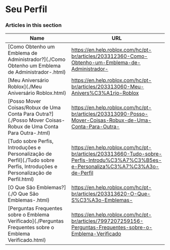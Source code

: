 # Seu Perfil  
### Articles in this section
Name|URL
-|-
[Como Obtenho um Emblema de Administrador?](./Como Obtenho um Emblema de Administrador-.html) |https://en.help.roblox.com/hc/pt-br/articles/203312360-Como-Obtenho-um-Emblema-de-Administrador-
[Meu Aniversário Roblox](./Meu Aniversário Roblox.html) |https://en.help.roblox.com/hc/pt-br/articles/203313060-Meu-Anivers%C3%A1rio-Roblox
[Posso Mover Coisas/Robux de Uma Conta Para Outra?](./Posso Mover Coisas-Robux de Uma Conta Para Outra-.html) |https://en.help.roblox.com/hc/pt-br/articles/203313090-Posso-Mover-Coisas-Robux-de-Uma-Conta-Para-Outra-
[Tudo sobre Perfis, Introduções e Personalização de Perfil](./Tudo sobre Perfis, Introduções e Personalização de Perfil.html) |https://en.help.roblox.com/hc/pt-br/articles/203313660-Tudo-sobre-Perfis-Introdu%C3%A7%C3%B5es-e-Personaliza%C3%A7%C3%A3o-de-Perfil
[O Que São Emblemas?](./O Que São Emblemas-.html) |https://en.help.roblox.com/hc/pt-br/articles/203313620-O-Que-S%C3%A3o-Emblemas-
[Perguntas Frequentes sobre o Emblema Verificado](./Perguntas Frequentes sobre o Emblema Verificado.html) |https://en.help.roblox.com/hc/pt-br/articles/7997207259156-Perguntas-Frequentes-sobre-o-Emblema-Verificado